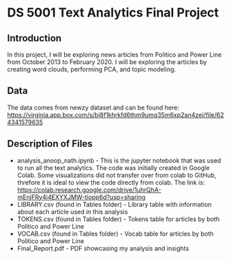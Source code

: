 # DS 5001 Text Analytics Final Project

## Introduction
In this project, I will be exploring news articles from Politico and Power Line from October 2013 to February 2020. I will be exploring the articles by creating word clouds, performing PCA, and topic modeling.


## Data
The data comes from newzy dataset and can be found here: https://virginia.app.box.com/s/bj8f1khrkfd6thm9umq35m6xp2an4zej/file/624341579635

## Description of Files

- analysis_anoop_nath.ipynb - This is the jupyter notebook that was used to run all the text analytics. The code was initially created in Google Colab. Some visualizations did not transfer over from colab to GitHub, threfore it is ideal to view the code directly from colab. The link is: https://colab.research.google.com/drive/1uhrQhA-mEnjFRy4i4EXYXJMW-tiopp6d?usp=sharing
- LIBRARY.csv (found in Tables folder) - Library table with information about each article used in this analysis
- TOKENS.csv (found in Tables folder) - Tokens table for articles by both Politico and Power Line
- VOCAB.csv (found in Tables folder) - Vocab table for articles by both Politico and Power Line
- Final_Report.pdf - PDF showcasing my analysis and insights
